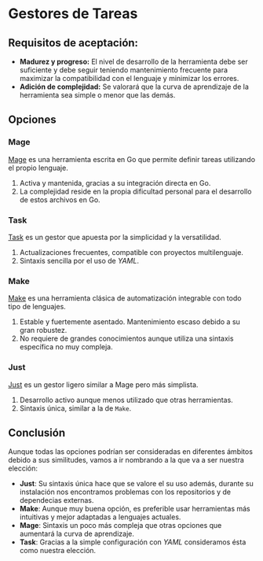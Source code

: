 # Gestores de Tareas
## Requisitos de aceptación:

- **Madurez y progreso:** El nivel de desarrollo de la herramienta debe ser suficiente y debe seguir teniendo mantenimiento frecuente para maximizar la compatibilidad con el lenguaje y minimizar los errores.
- **Adición de complejidad:** Se valorará que la curva de aprendizaje de la herramienta sea simple o menor que las demás.

## Opciones
### Mage
[Mage](https://magefile.org/) es una herramienta escrita en Go que permite definir tareas utilizando el propio lenguaje.

1. Activa y mantenida, gracias a su integración directa en Go.
2. La complejidad reside en la propia dificultad personal para el desarrollo de estos archivos en Go.

### Task
[Task](https://taskfile.dev/) es un gestor que apuesta por la simplicidad y la versatilidad.

1. Actualizaciones frecuentes, compatible con proyectos multilenguaje.
2. Sintaxis sencilla por el uso de *YAML*.

### Make

[Make](https://www.gnu.org/software/make/) es una herramienta clásica de automatización integrable con todo tipo de lenguajes.

1. Estable y fuertemente asentado. Mantenimiento escaso debido a su gran robustez.
2. No requiere de grandes conocimientos aunque utiliza una sintaxis específica no muy compleja.

### Just
[Just](https://just.systems/) es un gestor ligero similar a Mage pero más simplista.

1. Desarrollo activo aunque menos utilizado que otras herramientas.
2. Sintaxis única, similar a la de `Make`.

## Conclusión
Aunque todas las opciones podrían ser consideradas en diferentes ámbitos debido a sus similitudes, vamos a ir nombrando a la que va a ser nuestra elección:

- **Just**: Su sintaxis única hace que se valore el su uso además, durante su instalación nos encontramos problemas con los repositorios y de dependecias externas.
- **Make**: Aunque muy buena opción, es preferible usar herramientas más intuitivas y mejor adaptadas a lenguajes actuales.
- **Mage**: Sintaxis un poco más compleja que otras opciones que aumentará la curva de aprendizaje.
- **Task**: Gracias a la simple configuración con *YAML* consideramos ésta como nuestra elección.
